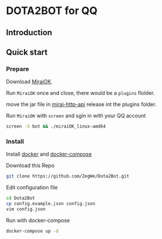 # DOTA2BOT for QQ

## Introduction

## Quick start

### Prepare

Download [MiraiOK](https://github.com/LXY1226/MiraiOK).

Run `MiraiOK` once and close, there would be a `plugins` flolder.

move the jar file in [mirai-http-api](https://github.com/project-mirai/mirai-api-http) release int the plugins folder.

Run `MiraiOK` with `screen` and sgin in with your QQ account
```bash
screen -S bot && ./miraiOK_linux-amd64
```

### Install

Install [docker](https://docs.docker.com/engine/install/) and [docker-compose](https://docs.docker.com/compose/install/)

Download this Repo
```bash
git clone https://github.com/ZegWe/Dota2Bot.git
```

Edit configuration file
```bash
cd Dota2Bot
cp config.example.json config.json
vim config.json
```

Run with docker-compose
```bash
docker-compose up -d
```
